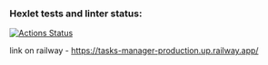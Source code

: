 ### Hexlet tests and linter status:
[![Actions Status](https://github.com/mkolotovich/backend-project-6/workflows/hexlet-check/badge.svg)](https://github.com/mkolotovich/backend-project-6/actions)

link on railway - https://tasks-manager-production.up.railway.app/